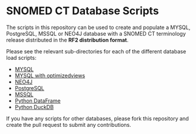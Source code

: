 # SNOMED CT Database Scripts

The scripts in this repository can be used to create and populate a MYSQL, PostgreSQL, MSSQL or NEO4J database with a SNOMED CT terminology release distributed in the **RF2 distribution format**.

Please see the relevant sub-directories for each of the different database load scripts:

- [MYSQL](MySQL/)
- [MYSQL with optimizedviews](mysql-loader-with-optimized-views/)
- [NEO4J](NEO4J/)
- [PostgreSQL](PostgreSQL/)
- [MSSQL](MSSQL/)
- [Python DataFrame](python-dataframe/)
- [Python DuckDB](python-duckdb)

If you have any scripts for other databases, please fork this repository and create the pull request to submit any contributions.
